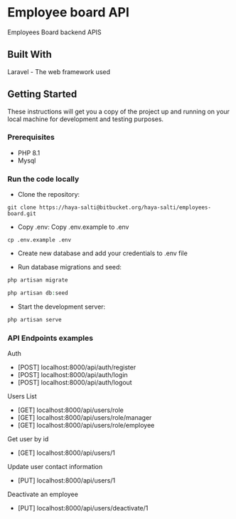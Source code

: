 # Employee board API 
Employees Board backend APIS

## Built With
Laravel - The web framework used

## Getting Started
These instructions will get you a copy of the project up and running on your local machine for development and testing purposes.

### Prerequisites 
- PHP 8.1
- Mysql

### Run the code locally

- Clone the repository:

```git
git clone https://haya-salti@bitbucket.org/haya-salti/employees-board.git
```

- Copy .env:
Copy .env.example to .env

```cp
cp .env.example .env
```

- Create new database and add your credentials to .env file

- Run database migrations and seed:

``` php
php artisan migrate
```

``` php
php artisan db:seed
```

- Start the development server:

``` php
php artisan serve
```

### API Endpoints examples

Auth
- [POST] localhost:8000/api/auth/register
- [POST] localhost:8000/api/auth/login
- [POST] localhost:8000/api/auth/logout

Users List
- [GET] localhost:8000/api/users/role
- [GET] localhost:8000/api/users/role/manager
- [GET] localhost:8000/api/users/role/employee

Get user by id
- [GET] localhost:8000/api/users/1

Update user contact information
- [PUT] localhost:8000/api/users/1

Deactivate an employee
- [PUT] localhost:8000/api/users/deactivate/1